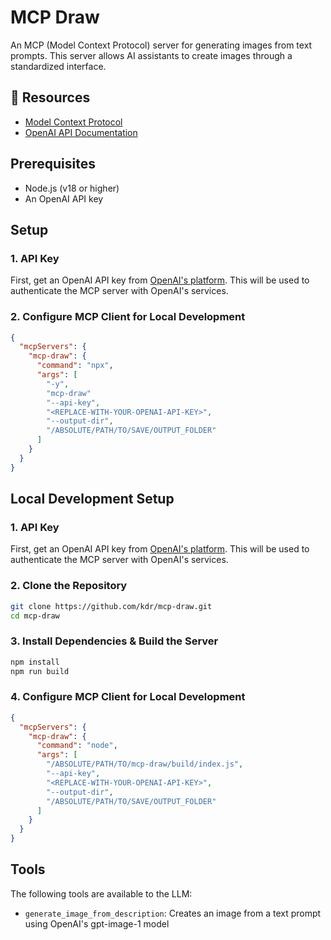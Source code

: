 # MCP Draw

An MCP (Model Context Protocol) server for generating images from text prompts. This server allows AI assistants to create images through a standardized interface.

## 📖 Resources

- [Model Context Protocol](https://modelcontextprotocol.io/introduction)
- [OpenAI API Documentation](https://platform.openai.com/docs/api-reference)

## Prerequisites

- Node.js (v18 or higher)
- An OpenAI API key

## Setup

### 1. API Key

First, get an OpenAI API key from [OpenAI's platform](https://platform.openai.com/api-keys). This will be used to authenticate the MCP server with OpenAI's services.

### 2. Configure MCP Client for Local Development

```json
{
  "mcpServers": {
    "mcp-draw": {
      "command": "npx",
      "args": [
        "-y",
        "mcp-draw"
        "--api-key",
        "<REPLACE-WITH-YOUR-OPENAI-API-KEY>",
        "--output-dir",
        "/ABSOLUTE/PATH/TO/SAVE/OUTPUT_FOLDER"
      ]
    }
  }
}
```

## Local Development Setup

### 1. API Key

First, get an OpenAI API key from [OpenAI's platform](https://platform.openai.com/api-keys). This will be used to authenticate the MCP server with OpenAI's services.

### 2. Clone the Repository

```bash
git clone https://github.com/kdr/mcp-draw.git
cd mcp-draw
```

### 3. Install Dependencies & Build the Server

```bash
npm install
npm run build
```

### 4. Configure MCP Client for Local Development

```json
{
  "mcpServers": {
    "mcp-draw": {
      "command": "node",
      "args": [
        "/ABSOLUTE/PATH/TO/mcp-draw/build/index.js",
        "--api-key",
        "<REPLACE-WITH-YOUR-OPENAI-API-KEY>",
        "--output-dir",
        "/ABSOLUTE/PATH/TO/SAVE/OUTPUT_FOLDER"
      ]
    }
  }
}
```

## Tools

The following tools are available to the LLM:

- `generate_image_from_description`: Creates an image from a text prompt using OpenAI's gpt-image-1 model
